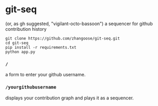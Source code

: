 git-seq
===

(or, as gh suggested, "vigilant-octo-bassoon") a sequencer for github contribution history

```
git clone https://github.com/zhangoose/git-seq.git
cd git-seq
pip install -r requirements.txt
python app.py
```

### `/`

a form to enter your github username.

### `/yourgithubusername`

displays your contribution graph and plays it as a sequencer.

